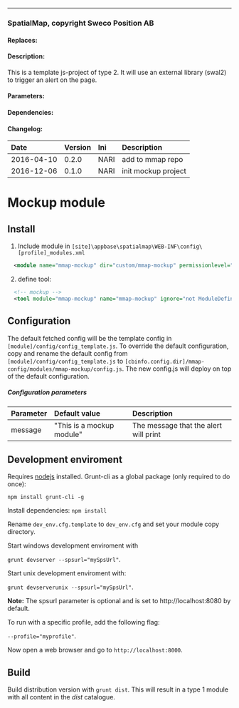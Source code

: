 

---------------------------------------

### SpatialMap, copyright Sweco Position AB


#### Replaces:

#### Description:
This is a template js-project of type 2. It will use an external library (swal2) to trigger an alert on the page.

#### Parameters:

#### Dependencies:

#### Changelog:


| Date | Version | Ini | Description |
|:------------- |:-------------|:-------------|:-----|
|2016-04-10 | 0.2.0 | NARI | add to mmap repo |
|2016-12-06 | 0.1.0 | NARI | init mockup project |

# Mockup module

## Install

1. Include module in `[site]\appbase\spatialmap\WEB-INF\config\[profile]_modules.xml`

  ``` xml
  	<module name="mmap-mockup" dir="custom/mmap-mockup" permissionlevel="public" />
  ```

2. define tool:
``` xml
  <!-- mockup -->
  <tool module="mmap-mockup" name="mmap-mockup" ignore="not ModuleDefined('mmap-mockup')" />
```

## Configuration
The default fetched config will be the template config in `[module]/config/config_template.js`. To override the default configuration, copy and rename the default config from `[module]/config/config_template.js` to `[cbinfo.config.dir]/mmap-config/modules/mmap-mockup/config.js`. The new config.js will deploy on top of the default configuration.


##### Configuration parameters
| Parameter | Default value | Description |
|:-------------|:-------------|:-----|
|message |  "This is a mockup module" | The message that the alert will print |


## Development enviroment

Requires [nodejs](https://nodejs.org/en/) installed.
Grunt-cli as a global package (only required to do once):

`npm install grunt-cli -g`

Install dependencies: `npm install`

Rename `dev_env.cfg.template` to `dev_env.cfg` and set your module copy directory.

Start windows development enviroment with

`grunt devserver --spsurl="mySpsUrl"`.

Start unix development enviroment with:

`grunt devserverunix --spsurl="mySpsUrl"`.

**Note:** The spsurl parameter is optional and is set to http://localhost:8080 by default.

To run with a specific profile, add the following flag:

`--profile="myprofile"`.

Now open a web browser and go to `http://localhost:8000`.

## Build

Build distribution version with `grunt dist`. This will result in a type 1 module with all content in the *dist* catalogue.
